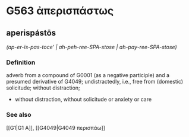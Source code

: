 # G563 ἀπερισπάστως

## aperispástōs

_(ap-er-is-pas-toce' | ah-peh-ree-SPA-stose | ah-pay-ree-SPA-stose)_

### Definition

adverb from a compound of G0001 (as a negative participle) and a presumed derivative of G4049; undistractedly, i.e., free from (domestic) solicitude; without distraction; 

- without distraction, without solicitude or anxiety or care

### See also

[[G1|G1 Α]], [[G4049|G4049 περισπάω]]
